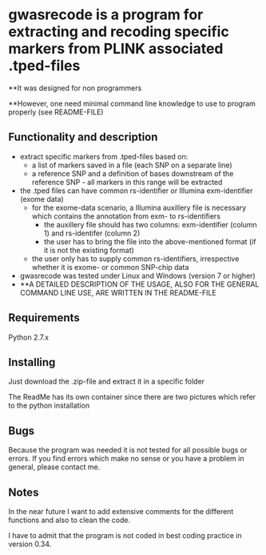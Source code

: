 # gwasrecode is a program for extracting and recoding specific markers from PLINK associated .tped-files

**It was designed for non programmers

**However, one need minimal command line knowledge to use to program properly (see README-FILE)

## Functionality and description
- extract specific markers from .tped-files based on:
  - a list of markers saved in a file (each SNP on a separate line)
  - a reference SNP and a definition of bases downstream of the reference SNP - all markers in this range will be extracted
- the .tped files can have common rs-identifier or Illumina exm-identifier (exome data)
  - for the exome-data scenario, a Illumina auxillery file is necessary which contains the annotation from exm- to rs-identifiers
    - the auxillery file should has two columns: exm-identifier (column 1) and rs-identifer (column 2)
	- the user has to bring the file into the above-mentioned format (if it is not the existing format) 
  - the user only has to supply common rs-identifiers, irrespective whether it is exome- or common SNP-chip data
- gwasrecode was tested under Linux and Windows (version 7 or higher)
- **A DETAILED DESCRIPTION OF THE USAGE, ALSO FOR THE GENERAL COMMAND LINE USE, ARE WRITTEN IN THE README-FILE

## Requirements
Python 2.7.x

## Installing
Just download the .zip-file and extract it in a specific folder

The ReadMe has its own container since there are two pictures which refer to the python installation

## Bugs
Because the program was needed it is not tested for all possible bugs or errors. 
If you find errors which make no sense or you have a problem in general, please contact me.

## Notes
In the near future I want to add extensive comments for the different functions and also to clean the code.

I have to admit that the program is not coded in best coding practice in version 0.34.